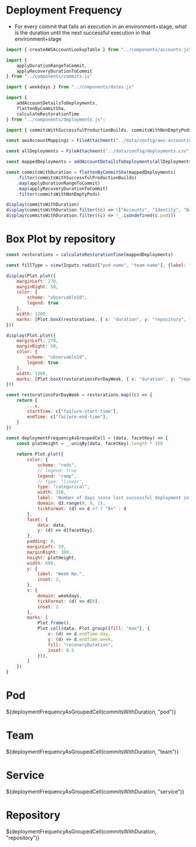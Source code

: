 # Deployment Frequency

<div class="tip grid-rowspan-2" label="Methodology">

- For every commit that fails an execution in an environment+stage, what is the duration until the next successful execution in that environment+stage

</div>

```js
import { createAWSAccountLookupTable } from "../components/accounts.js"

import {
    applyDurationRangeToCommit,
    applyRecoveryDurationToCommit
} from "../components/commits.js"

import { weekdays } from "../components/dates.js"

import {
    addAccountDetailsToDeployments,
    flattenByCommitSha,
    calculateRestorationTime
} from "../components/deployments.js";

import { commitsWithSuccessfulProductionBuilds, commitsWithNonEmptyPods} from "../components/filters.js"
```


```js
const awsAccountMappings = FileAttachment("../data/config/aws-accountid-config.json").json()
```

```js
const allDeployments = FileAttachment("../data/config/deployments.csv").csv();
```

```js
const mappedDeployments = addAccountDetailsToDeployments(allDeployments, createAWSAccountLookupTable(awsAccountMappings))
```

```js
const commitsWithDuration = flattenByCommitSha(mappedDeployments)
    .filter(commitsWithSuccessfulProductionBuilds)
    .map(applyDurationRangeToCommit)
    .map(applyRecoveryDurationToCommit)
    .filter(commitsWithNonEmptyPods)
```

```js
display(commitsWithDuration)
display(commitsWithDuration.filter((c) => !["Accounts", "Identity", "Data","Mobile", "PSRE","Fraud"].includes(c.pod)))
display(commitsWithDuration.filter((c) => !_.isUndefined(c.pod)))
```

# Box Plot by repository

```js
const restorations = calculateRestorationTime(mappedDeployments)
```



```js
const fillType = view(Inputs.radio(["pod-name", "team-name"], {label: "Color", value:"pod-name"}));
```

```js
display(Plot.plot({
    marginLeft: 270,
    marginRight: 50,
    color: {
        scheme: "observable10",
        legend: true
    },
    width: 1200,
    marks: [Plot.boxX(restorations, { x: "duration", y: "repository", fill: fillType })]
}))

display(Plot.plot({
    marginLeft: 270,
    marginRight: 50,
    color: {
        scheme: "observable10",
        legend: true
    },
    width: 1200,
    marks: [Plot.boxX(restorationsForDayWeek, { x: "duration", y: "repository", fill: "pod" })]
}))

```

```js
const restorationsForDayWeek = restorations.map((c) => {
    return {
        ...c,
        startTime: c["failure-start-time"],
        endTime: c["failure-end-time"],
    }
})
```


```js
const deploymentFrequencyAsGroupedCell = (data, facetKey) => {
    const plotHeight = _.uniqBy(data, facetKey).length * 150

    return Plot.plot({
        color: {
            scheme: "reds",
            // legend: true
            legend: "ramp",
            // type: "linear",
            type: "categorical",
            width: 350,
            label: 'Number of days since last successful deployment in environment/stage',
            domain: d3.range(0, 9, 1),
            tickFormat: (d) => d >7 ? "8+" : d
        },
        facet: {
            data: data,
            y: (d) => d[facetKey],
        },
        padding: 0,
        marginLeft: 50,
        marginRight: 300,
        height: plotHeight,
        width: 600,
        y: {
            label: "Week No.",
            inset: 2,
        },
        x: {
            domain: weekdays,
            tickFormat: (d) => d[0],
            inset: 2
        },
        marks: [
            Plot.frame(),
            Plot.cell(data, Plot.group({fill: "max"}, {
                x: (d) => d.endTime.day,
                y: (d) => d.endTime.week,
                fill: "recoveryDuration",
                inset: 0.5
            })),
        ]
    })
}
```

# Pod

${deploymentFrequencyAsGroupedCell(commitsWithDuration, "pod")}

# Team

${deploymentFrequencyAsGroupedCell(commitsWithDuration, "team")}

# Service

${deploymentFrequencyAsGroupedCell(commitsWithDuration, "service")}

# Repository

${deploymentFrequencyAsGroupedCell(commitsWithDuration, "repository")}
